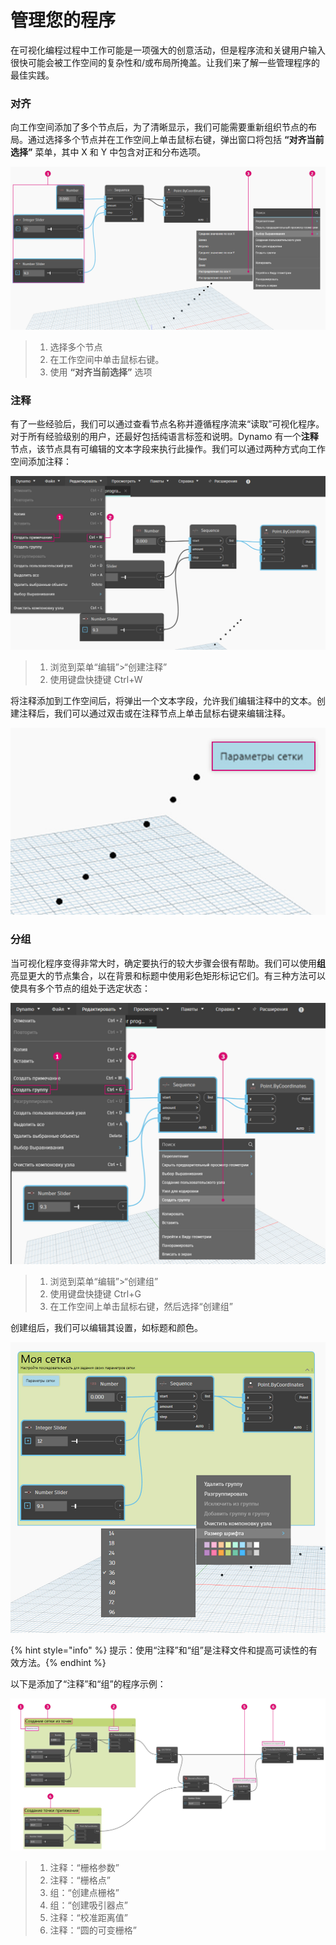 # 管理您的程序

在可视化编程过程中工作可能是一项强大的创意活动，但是程序流和关键用户输入很快可能会被工作空间的复杂性和/或布局所掩盖。让我们来了解一些管理程序的最佳实践。

### 对齐

向工作空间添加了多个节点后，为了清晰显示，我们可能需要重新组织节点的布局。通过选择多个节点并在工作空间上单击鼠标右键，弹出窗口将包括 **“对齐当前选择”** 菜单，其中 X 和 Y 中包含对正和分布选项。

![](<./images/4/managing your program - alignment.jpg>)

> 1. 选择多个节点
> 2. 在工作空间中单击鼠标右键。
> 3. 使用 **“对齐当前选择”** 选项

### 注释

有了一些经验后，我们可以通过查看节点名称并遵循程序流来“读取”可视化程序。对于所有经验级别的用户，还最好包括纯语言标签和说明。Dynamo 有一个**注释**节点，该节点具有可编辑的文本字段来执行此操作。我们可以通过两种方式向工作空间添加注释：

![](<./images/4/managing your program - notes.jpg>)

> 1. 浏览到菜单“编辑”>“创建注释”
> 2. 使用键盘快捷键 Ctrl+W

将注释添加到工作空间后，将弹出一个文本字段，允许我们编辑注释中的文本。创建注释后，我们可以通过双击或在注释节点上单击鼠标右键来编辑注释。

![](<./images/4/managing your program - notes 02.jpg>)

### 分组

当可视化程序变得非常大时，确定要执行的较大步骤会很有帮助。我们可以使用**组**亮显更大的节点集合，以在背景和标题中使用彩色矩形标记它们。有三种方法可以使具有多个节点的组处于选定状态：

![](<./images/4/managing your program - grouping 01.jpg>)

> 1. 浏览到菜单“编辑”>“创建组”
> 2. 使用键盘快捷键 Ctrl+G
> 3. 在工作空间上单击鼠标右键，然后选择“创建组”

创建组后，我们可以编辑其设置，如标题和颜色。&#x20;

![](<./images/4/managing your program - grouping 02.jpg>)

{% hint style="info" %}
提示：使用“注释”和“组”是注释文件和提高可读性的有效方法。{% endhint %}

以下是添加了“注释”和“组”的程序示例：

![](<./images/4/managing your program - grouping 03.jpg>)

> 1. 注释：“栅格参数”
> 2. 注释：“栅格点”
> 3. 组：“创建点栅格”
> 4. 组：“创建吸引器点”
> 5. 注释：“校准距离值”
> 6. 注释：“圆的可变栅格”
